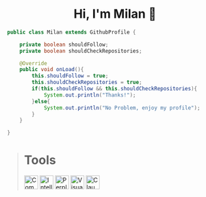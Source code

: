 # <div align="center">Hi, I'm Milan 🗻 </div>

```java
public class Milan extends GithubProfile {

    private boolean shouldFollow;
    private boolean shouldCheckRepositories;

    @Override
    public void onLoad(){
        this.shouldFollow = true;
        this.shouldCheckRepositories = true;
        if(this.shouldFollow && this.shouldCheckRepositories){
            System.out.println("Thanks!");
        }else{
            System.out.println("No Problem, enjoy my profile");
        }
    }

}

```
<blockquote>
    <h1>Tools</h1>
    <a href="https://www.comet.com/"><img alt="Comet" width="32" src="https://cdn.prod.website-files.com/5f15081919fdf673994ab5fd/6807f205d9da98a89a158c03_comet-browser-icon.svg"/></a>
    <a href="https://www.jetbrains.com/idea"><img alt="IntelliJ IDEA" width="32" src="https://github.com/user-attachments/assets/6d9fd039-7196-42b5-953f-5cf54e1434ff"/></a>
    <a href="https://www.perplexity.ai/"><img alt="Perplexity AI" width="32" src="https://uxwing.com/wp-content/themes/uxwing/download/brands-and-social-media/perplexity-ai-icon.png"/></a>
    <a href="https://code.visualstudio.com/"><img alt="Visual Studio Code" width="32" src="https://upload.wikimedia.org/wikipedia/commons/thumb/9/9a/Visual_Studio_Code_1.35_icon.svg/2048px-Visual_Studio_Code_1.35_icon.svg.png"/></a>
    <a href="https://claude.ai/"><img alt="Claude AI" width="32" src="https://upload.wikimedia.org/wikipedia/commons/b/b0/Claude_AI_symbol.svg"/></a>
</blockquote>


